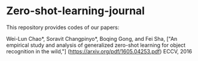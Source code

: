 # Zero-shot-learning-journal

This repository provides codes of our papers:

Wei-Lun Chao*, Soravit Changpinyo*, Boqing Gong, and Fei Sha, ["An empirical study and analysis of generalized zero-shot learning for object recognition in the wild,"] (https://arxiv.org/pdf/1605.04253.pdf) ECCV, 2016

